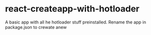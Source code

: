 # react-createapp-with-hotloader

A basic app with all he hotloader stuff preinstalled. Rename the app in package.json to crewate anew
